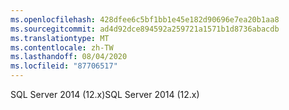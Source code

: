 ```yaml
---
ms.openlocfilehash: 428dfee6c5bf1bb1e45e182d90696e7ea20b1aa8
ms.sourcegitcommit: ad4d92dce894592a259721a1571b1d8736abacdb
ms.translationtype: MT
ms.contentlocale: zh-TW
ms.lasthandoff: 08/04/2020
ms.locfileid: "87706517"
---
```

 <span data-ttu-id="19598-101">SQL Server 2014 (12.x)</span><span class="sxs-lookup"><span data-stu-id="19598-101">SQL Server 2014 (12.x)</span></span>
